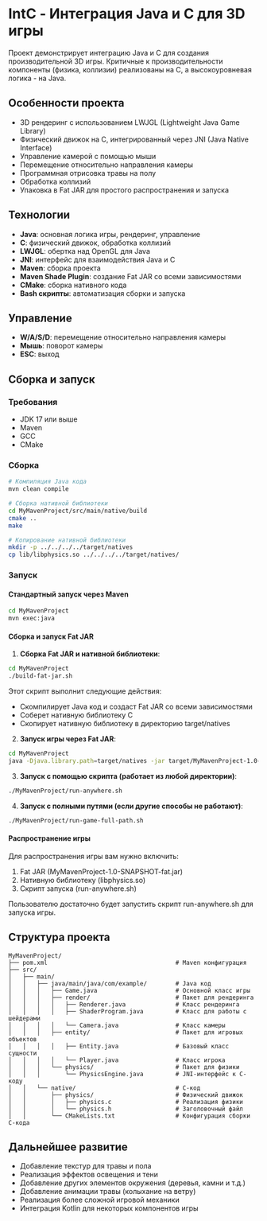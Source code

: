 # IntC - Интеграция Java и C для 3D игры

Проект демонстрирует интеграцию Java и C для создания производительной 3D игры. Критичные к производительности компоненты (физика, коллизии) реализованы на C, а высокоуровневая логика - на Java.

## Особенности проекта

- 3D рендеринг с использованием LWJGL (Lightweight Java Game Library)
- Физический движок на C, интегрированный через JNI (Java Native Interface)
- Управление камерой с помощью мыши
- Перемещение относительно направления камеры
- Программная отрисовка травы на полу
- Обработка коллизий
- Упаковка в Fat JAR для простого распространения и запуска

## Технологии

- **Java**: основная логика игры, рендеринг, управление
- **C**: физический движок, обработка коллизий
- **LWJGL**: обертка над OpenGL для Java
- **JNI**: интерфейс для взаимодействия Java и C
- **Maven**: сборка проекта
- **Maven Shade Plugin**: создание Fat JAR со всеми зависимостями
- **CMake**: сборка нативного кода
- **Bash скрипты**: автоматизация сборки и запуска

## Управление

- **W/A/S/D**: перемещение относительно направления камеры
- **Мышь**: поворот камеры
- **ESC**: выход

## Сборка и запуск

### Требования
- JDK 17 или выше
- Maven
- GCC
- CMake

### Сборка
```bash
# Компиляция Java кода
mvn clean compile

# Сборка нативной библиотеки
cd MyMavenProject/src/main/native/build
cmake ..
make

# Копирование нативной библиотеки
mkdir -p ../../../../target/natives
cp lib/libphysics.so ../../../../target/natives/
```

### Запуск

#### Стандартный запуск через Maven
```bash
cd MyMavenProject
mvn exec:java
```

#### Сборка и запуск Fat JAR

1. **Сборка Fat JAR и нативной библиотеки**:
```bash
cd MyMavenProject
./build-fat-jar.sh
```
Этот скрипт выполнит следующие действия:
- Скомпилирует Java код и создаст Fat JAR со всеми зависимостями
- Соберет нативную библиотеку C
- Скопирует нативную библиотеку в директорию target/natives

2. **Запуск игры через Fat JAR**:
```bash
cd MyMavenProject
java -Djava.library.path=target/natives -jar target/MyMavenProject-1.0-SNAPSHOT-fat.jar
```

3. **Запуск с помощью скрипта (работает из любой директории)**:
```bash
./MyMavenProject/run-anywhere.sh
```

4. **Запуск с полными путями (если другие способы не работают)**:
```bash
./MyMavenProject/run-game-full-path.sh
```

#### Распространение игры

Для распространения игры вам нужно включить:
1. Fat JAR (MyMavenProject-1.0-SNAPSHOT-fat.jar)
2. Нативную библиотеку (libphysics.so)
3. Скрипт запуска (run-anywhere.sh)

Пользователю достаточно будет запустить скрипт run-anywhere.sh для запуска игры.

## Структура проекта

```
MyMavenProject/
├── pom.xml                                    # Maven конфигурация
├── src/
│   ├── main/
│   │   ├── java/main/java/com/example/        # Java код
│   │   │   ├── Game.java                      # Основной класс игры
│   │   │   ├── render/                        # Пакет для рендеринга
│   │   │   │   ├── Renderer.java              # Класс рендеринга
│   │   │   │   ├── ShaderProgram.java         # Класс для работы с шейдерами
│   │   │   │   └── Camera.java                # Класс камеры
│   │   │   ├── entity/                        # Пакет для игровых объектов
│   │   │   │   ├── Entity.java                # Базовый класс сущности
│   │   │   │   └── Player.java                # Класс игрока
│   │   │   └── physics/                       # Пакет для физики
│   │   │       └── PhysicsEngine.java         # JNI-интерфейс к C-коду
│   │   └── native/                            # C-код
│   │       ├── physics/                       # Физический движок
│   │       │   ├── physics.c                  # Реализация физики
│   │       │   └── physics.h                  # Заголовочный файл
│   │       └── CMakeLists.txt                 # Конфигурация сборки C-кода
```

## Дальнейшее развитие

- Добавление текстур для травы и пола
- Реализация эффектов освещения и тени
- Добавление других элементов окружения (деревья, камни и т.д.)
- Добавление анимации травы (колыхание на ветру)
- Реализация более сложной игровой механики
- Интеграция Kotlin для некоторых компонентов игры
